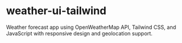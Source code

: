 # weather-ui-tailwind
Weather forecast app using OpenWeatherMap API, Tailwind CSS, and JavaScript with responsive design and geolocation support.
